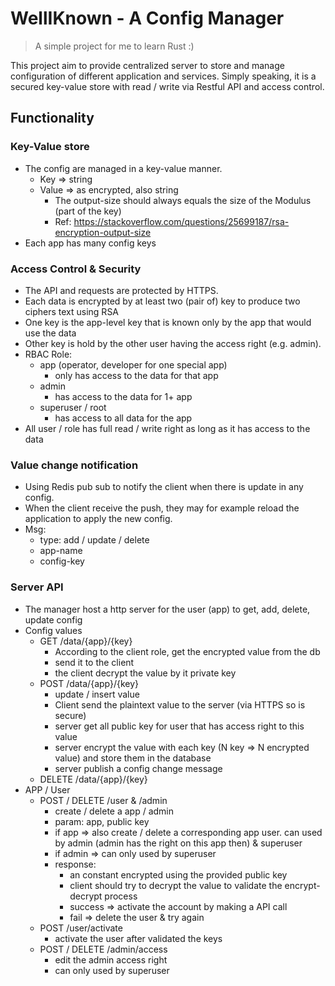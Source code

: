 # WellIKnown - A Config Manager

> A simple project for me to learn Rust :)

This project aim to provide centralized server to store and manage configuration of different application and services. Simply speaking, it is a secured key-value store with read / write via Restful API and access control.

## Functionality
### Key-Value store
- The config are managed in a key-value manner. 
  - Key => string
  - Value => as encrypted, also string
    - The output-size should always equals the size of the Modulus (part of the key)
    - Ref: https://stackoverflow.com/questions/25699187/rsa-encryption-output-size
- Each app has many config keys

### Access Control & Security
- The API and requests are protected by HTTPS.
- Each data is encrypted by at least two (pair of) key to produce two ciphers text using RSA
- One key is the app-level key that is known only by the app that would use the data
- Other key is hold by the other user having the access right (e.g. admin). 
- RBAC Role: 
  - app (operator, developer for one special app)
    - only has access to the data for that app
  - admin
    - has access to the data for 1+ app
  - superuser / root
    - has access to all data for the app
- All user / role has full read / write right as long as it has access to the data

### Value change notification 
- Using Redis pub sub to notify the client when there is update in any config.
- When the client receive the push, they may for example reload the application to apply the new config.
- Msg:
  - type: add / update / delete
  - app-name
  - config-key

### Server API
- The manager host a http server for the user (app) to get, add, delete, update config
- Config values
  - GET /data/{app}/{key}
    - According to the client role, get the encrypted value from the db
    - send it to the client
    - the client decrypt the value by it private key
  - POST /data/{app}/{key}
    - update / insert value
    - Client send the plaintext value to the server (via HTTPS so is secure)
    - server get all public key for user that has access right to this value
    - server encrypt the value with each key (N key => N encrypted value) and store them in the database
    - server publish a config change message
  - DELETE /data/{app}/{key}
- APP / User
  - POST / DELETE /user & /admin
    - create / delete a app / admin
    - param: app, public key
    - if app => also create / delete a corresponding app user. can used by admin (admin has the right on this app then) & superuser
    - if admin => can only used by superuser
    - response: 
      - an constant encrypted using the provided public key
      - client should try to decrypt the value to validate the encrypt-decrypt process 
      - success => activate the account by making a API call
      - fail => delete the user & try again
  - POST /user/activate
    - activate the user after validated the keys
  - POST / DELETE /admin/access
    - edit the admin access right
    - can only used by superuser